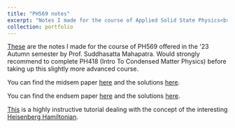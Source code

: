 ```yaml
---
title: "PH569 notes"
excerpt: "Notes I made for the course of Applied Solid State Physics<br/><img src='/images/corral.jpg' width='500' height='300'>"
collection: portfolio
---
```


[These](https://DebasishPanda529.github.io/pdfs/ph569/applied-solid-state-physics.pdf) are the notes I made for the course of PH569 offered in the '23 Autumn semester by Prof. Suddhasatta Mahapatra. Would strongly recommend to complete PH418 (Intro To Condensed Matter Physics) before taking up this slightly more advanced course. 

You can find the midsem paper [here](https://DebasishPanda529.github.io/pdfs/ph569/midsem) and the solutions [here](https://DebasishPanda529.github.io/pdfs/ph569/midsem-solutions.pdf).

You can find the endsem paper [here](https://DebasishPanda529.github.io/pdfs/ph569/endsem) and the solutions [here](https://DebasishPanda529.github.io/pdfs/ph569/endsem-solutions.pdf).

[This](https://DebasishPanda529.github.io/pdfs/ph569/tutorial) is a highly instructive tutorial dealing with the concept of the interesting [Heisenberg Hamiltonian](https://folk.ntnu.no/johnof/magnetism-2012.pdf).